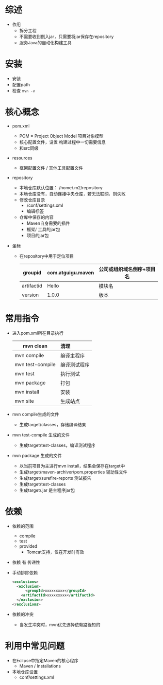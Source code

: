 # 综述

- 作用
  - 拆分工程
  - 不需要收到倒入jar，只需要将jar保存在repository
  - 服务Java的自动化构建工具

# 安装

- 安装
- 配置path
- 检查 `mvn -v`

# 核心概念

- pom.xml

  - POM = Project Object Model 项目对象模型
  - 核心配置文件，设置 构建过程中一切需要信息
  - 和src同级

- resources

  - 框架配置文件 / 其他工具配置文件

- repository

  - 本地仓库默认位置： /home/.m2/repository
  - 本地仓库没有，自动连接中央仓库，若无法联网，则失败
  - 修改仓库目录
    - /conf/settings.xml
    - 编辑<localRepository>标签
  - 仓库中保存的内容
    - Maven自身需要的插件
    - 框架/ 工具的jar包
    - 项目的jar包

- 坐标

  - 在repository中用于定位项目

    | groupid    | <groupid>com.atguigu.maven</groupid> | 公司或组织域名倒序+项目名 |
    | ---------- | ------------------------------------ | ------------------------- |
    | artifactid | <artifactid>Hello</artifactid>       | 模块名                    |
    | version    | <version>1.0.0</version>             | 版本                      |

# 常用指令

- 进入pom.xml所在目录执行

  | mvn  clean        | 清理         |
  | ----------------- | :----------- |
  | mvn  compile      | 编译主程序   |
  | mvn  test-compile | 编译测试程序 |
  | mvn  test         | 执行测试     |
  | mvn  package      | 打包         |
  | mvn  install      | 安装         |
  | mvn  site         | 生成站点     |

- mvn compile生成的文件
  - 生成target/classes，存储编译结果
- mvn test-compile 生成的文件
  - 生成target/test-classes，编译测试程序
- mvn package 生成的文件
  - 以当前项目为主进行mvn install，结果会保存在target中
  - 生成target/maven-archiver/pom.properties 辅助性文件
  - 生成target/surefire-reports 测试报告
  - 生成target/test-classes
  - 生成target/.jar 是主程序jar包

# 依赖

- 依赖的范围

  - compile
  - test
  - provided
    - Tomcat支持，仅在开发时有效

- 依赖 有 传递性

- 手动排除依赖

  ```xml
  <exclusions>
  	<exclusion>
    	<groupId>xxxxxxxxx</groupId>
      <artifactId>xxxxxxxxx</artifactId>
    </exclusion>
  </exclusions>
  ```

- 依赖的冲突

  - 当发生冲突时，mvn优先选择依赖路径短的


# 利用中常见问题

- 在Eclipse中指定Maven的核心程序
  - Maven / Installations
- 本地仓库设置
  - conf/settings.xml
